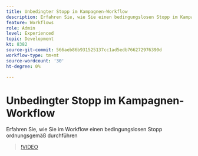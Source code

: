 ```yaml
---
title: Unbedingter Stopp im Kampagnen-Workflow
description: Erfahren Sie, wie Sie einen bedingungslosen Stopp im Kampagnen-Workflow durchführen.
feature: Workflows
role: Admin
level: Experienced
topic: Development
kt: 8382
source-git-commit: 566aeb86b931525137cc1ad5edb766272976390d
workflow-type: tm+mt
source-wordcount: '30'
ht-degree: 0%

---
```



# Unbedingter Stopp im Kampagnen-Workflow

Erfahren Sie, wie Sie im Workflow einen bedingungslosen Stopp ordnungsgemäß durchführen

>[!VIDEO](https://video.tv.adobe.com/v/335887?quality=12)
